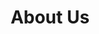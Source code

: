 ---
title: "About Us"
description: ""
image: "/images/bg-about-us.jpg"
keywords: [""]
draft: false
layout: "about-us"

table_of_contents:
  - icon: "images/about-us/about-us.png"
    title: "About <br> **Us**"

  - icon: "images/about-us/customer.png"
    title: "Partners & <br> **Customers**"
    
  - icon: "images/about-us/testimonial.png"
    title: "Clients <br> **Testimonials**"
    
  - icon: "images/about-us/hands.png"
    title: "We Are <br> **Registered**"


about_us:
  enable: true
  title: "Who we **are**"
  image: "images/about-us/who-we-are.jpg"
  content: |
    We’re hands-on firmware experts with years of experience writing elegant, scalable and custom code for clients. Our team of engineers brings broad and expansive Linux knowledge to the projects we take on. We are experts at firmware development, OS development and application development, with a special focus on Embedded Linux solutions.

    {{< button link="https://cloud.3mdeb.com/index.php/s/Q5Tjd5yFSqot4JJ" label="COMPANY PRESENTATION" class="btn btn-primary w-fit mt-5 d-block" >}}

our_team:
  enable: true
  title: "Leadership"
  team_members:
    - name: "Piotr <br> **Król**"
      designation: "CEO"
      image: "images/team/piotr.png"
      top_rank: true

    - name: "Ewa <br> **Król**"
      designation: "Vice President"
      image: "images/team/ewa.krol_.png"
      top_rank: true
      
    - name: "Maciej <br> **Pijanowski**"
      designation: "Engineering Manager"
      image: "images/team/maciej.pijanowski.png"
      
    - name: "Małgorzata <br> **Werecka-Styba**"
      designation: "Director of Finance and Administration"
      image: "images/team/małgorzata-styba-1.jpg"
      
    - name: "Michał <br> **Żygowski**"
      designation: "Firmware Engineer"
      image: "images/team/michał-Żygowski.png"
      
    - name: "Artur <br> **Raglis**"
      designation: "Project Manager"
      image: "images/team/artur.png"
      
    - name: "Rafał <br> **Kochanowski**"
      designation: "Senior Project Manager"
      image: "images/team/rafal.png"


partners_and_customers:
  enable: true
  title: "Partners & **Customers**"
  brands:
    - images/partners/lpn.png
    - images/partners/vitro.png
    - images/partners/libretrend.png
    - images/partners/portservice.png
    - images/partners/libretrend.png
    - images/partners/protectli.png
    - images/partners/insurgo.png
    - images/partners/volutica.png
    - images/partners/mezrit.png
    - images/partners/cmr.png
    - images/partners/operon.png
    - images/partners/apertus.png


client_testimonial:
  enable: true
  title: "Clients <br> **Testimonials**"
  testimonials:
    - "I simply join the words of latter a here and a warm welcome Piotr. (…) 3mdeb as licensed coreboot provider for PC Engines hardware this seems to take on a completely new quality. I am really impressed."
    - "Very rarely do I see such quality transparent collaboration and communication. (…) I’d like to say thank you, Piotr, for supporting PC Engines. I absolutely love these little APU devices. Firmware work tends to be underappreciated, but it’s hard work and I would like to thank you for your efforts."
    - "I continue to be impressed by 3mdeb's high-quality work on the PC Engines firmware (based on coreboot)! You can, with just a few commands, build a bit-for-bit equal firmware image on your own machine! Also they are responsive to GitHub issues and just got back to me to an almost-year old bug with a fix!"
    - "Please and thank you for the good job so far. Keep working please until all these requirements can be met. Look forward to hearing back"
    - "This company is a gem. If I had the resources, I would keep them all for our projects alone. Piotr and all his team at 3mdeb were simply won"
    - "I'm pleasantly surprised by the adequate and quick responses, thanks! And keep up the good work"
    - "Piotr and all his team at 3mdeb were simply wonderful, I couldn’t find better."
    - "Fortunately, the pcengines coreboot maintainers are awesome people and interested in enabling cool use cases 🙂 I pointed them at this thread and briefly described the situation & motivation, and a MCFG table is now pending review! If you aren't afraid of reflashing, you may already be unblocked 🙂"


clients_map:
  enable: true
  title: "Our **Clients Map**"
  map_image: "images/clients-map.jpg"


we_are_registered:
  enable: true
  title: "We are **Registered**"
  organizations:
  - title: "Yocto **Participants**"
    icon: "images/registered/yocto.png"
    section_id: "uefi-adopters"
    content: |
      The Yocto Project is a Linux Foundation collaborative open source project whose goal is to produce tools and processes that enable the creation of Linux distributions for embedded and IoT software that are independent of the underlying architecture of the embedded hardware. The project was announced by the Linux Foundation in 2010 and launched in March, 2011, in collaboration with 22 organizations, including OpenEmbedded.

      The Yocto Project’s focus is on improving the software development process for embedded Linux distributions. The Yocto Project provides interoperable tools, metadata, and processes that enable the rapid, repeatable development of Linux-based embedded systems in which every aspect of the development process can be customized.

      In October 2018, Arm Holdings partnered with Intel in order to share code for embedded systems through the Yocto Project.

  - title: "UEFI **Adopters**"
    icon: "images/registered/uefi.png"
    section_id: "yocto-participants"
    content: |
      The Unified Extensible Firmware Interface (UEFI) is a specification that defines a software interface between an operating system and platform firmware. UEFI replaces the Basic Input/Output System (BIOS) firmware interface originally present in all IBM PC-compatible personal computers, with most UEFI firmware implementations providing legacy support for BIOS services. UEFI can support remote diagnostics and repair of computers, even with no operating system installed.

      Intel developed the original Extensible Firmware Interface (EFI) specification. Some of the EFI’s practices and data formats mirror those from Microsoft Windows. In 2005, UEFI deprecated EFI 1.10 (the final release of EFI). The Unified EFI Forum is the industry body that manages the UEFI specification.
    
  - title: "Licensed provider for quality **coreboot consulting services**"
    icon: "images/registered/coreboot.png"
    section_id: "coreboot-consultants"
    content: |
      coreboot, formerly known as LinuxBIOS, is a software project aimed at replacing proprietary firmware (BIOS or UEFI) found in most computers with a lightweight firmware designed to perform only the minimum number of tasks necessary to load and run a modern 32-bit or 64-bit operating system.

      Since coreboot initializes the bare hardware, it must be ported to every chipset and motherboard that it supports. As a result, coreboot is available only for a limited number of hardware platforms and motherboard models.

      One of the coreboot variants is Libreboot, a variant of coreboot aiming to be fully free of proprietary blobs.

    
  - title: "LVFS **consultant**"
    icon: "images/registered/lvfs.png"
    section_id: "lvfs-consultants"
    content: |
      The Linux Vendor Firmware Service is a secure portal that brings together firmware updates uploaded by renowned hardware vendors. The LVFS provides reliable firmware alongside with the detailed metadata for clients such as GNOME Software or fwupdmgr for controlling updates remotely through a terminal. There is no charge to vendors for the hosting or distribution of content and open source nature of this project provides additional value to the market with contributors from dozens of people from different companies. Consulting companies can offer advice on specific request implementation or help with custom plugins integration for fwupd allowing different protocols to be supported. We have experience in introducing new solutions (libflashrom API and fwupd flashrom plugin) into the current LVFS ecosystem and are not afraid to accept the most demanding firmware security challenges. We can become the maintainer of the firmware for your platform at any time!

    
  - title: "OpenPOWER **foundation members**"
    icon: "images/registered/openpower.png"
    section_id: "openpower-foundation-members"
    content: |
      The OpenPOWER Foundation is a collaboration around Power ISA-based products initiated by IBM and announced as the "OpenPOWER Consortium" on August 6, 2013. IBM is opening up technology surrounding their Power Architecture offerings, such as processor specifications, firmware and software with a liberal license, and will be using a collaborative development model with their partners. The goal is to enable the server vendor ecosystem to build their own customized server, networking and storage hardware for future data centers and cloud computing. Power.org is still the governing body around the Power ISA instruction set but specific implementations are now free to use under a liberal license granted by IBM. Processors based on IBM's IP can now be fabricated on any foundry and mixed with other hardware products of the integrator's choice. On August 20, 2019, IBM announced that the OpenPOWER Foundation would become part of the Linux Foundation.


---